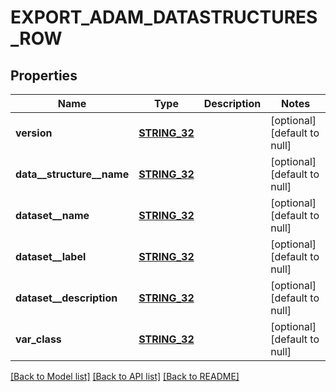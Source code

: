 # EXPORT_ADAM_DATASTRUCTURES_ROW

## Properties
Name | Type | Description | Notes
------------ | ------------- | ------------- | -------------
**version** | [**STRING_32**](STRING_32.md) |  | [optional] [default to null]
**data__structure__name** | [**STRING_32**](STRING_32.md) |  | [optional] [default to null]
**dataset__name** | [**STRING_32**](STRING_32.md) |  | [optional] [default to null]
**dataset__label** | [**STRING_32**](STRING_32.md) |  | [optional] [default to null]
**dataset__description** | [**STRING_32**](STRING_32.md) |  | [optional] [default to null]
**var_class** | [**STRING_32**](STRING_32.md) |  | [optional] [default to null]

[[Back to Model list]](../README.md#documentation-for-models) [[Back to API list]](../README.md#documentation-for-api-endpoints) [[Back to README]](../README.md)


